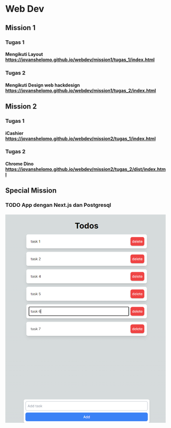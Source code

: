 # Web Dev

## Mission 1

### Tugas 1

#### Mengikuti Layout <https://jovanshelomo.github.io/webdev/mission1/tugas_1/index.html>

### Tugas 2

#### Mengikuti Design web hackdesign <https://jovanshelomo.github.io/webdev/mission1/tugas_2/index.html>

## Mission 2

### Tugas 1

#### iCashier <https://jovanshelomo.github.io/webdev/mission2/tugas_1/index.html>

### Tugas 2

#### Chrome Dino <https://jovanshelomo.github.io/webdev/mission2/tugas_2/dist/index.html>

## Special Mission

### TODO App dengan Next.js dan Postgresql

#### ![TODO App](https://github.com/jovanshelomo/webdev/blob/main/Special%20Mission/result.png?raw=true)
